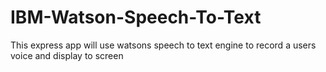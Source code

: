 # IBM-Watson-Speech-To-Text
This express app will use watsons speech to text engine to record a users voice and display to screen
